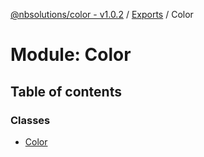 [@nbsolutions/color - v1.0.2](../README.md) / [Exports](../modules.md) / Color

# Module: Color

## Table of contents

### Classes

- [Color](../classes/color.color-1.md)
